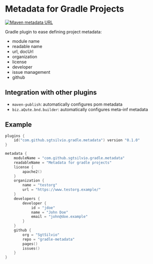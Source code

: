 # Metadata for Gradle Projects

[![Maven metadata URL](https://img.shields.io/maven-metadata/v?color=brightgreen&label=gradle%20plugin&metadataUrl=https%3A%2F%2Fplugins.gradle.org%2Fm2%2Fcom%2Fgithub%2Fsgtsilvio%2Fgradle%2Fmetadata%2Fcom.github.sgtsilvio.gradle.metadata.gradle.plugin%2Fmaven-metadata.xml)](https://plugins.gradle.org/plugin/com.github.sgtsilvio.gradle.metadata)

Gradle plugin to ease defining project metadata:
- module name
- readable name
- url, docUrl
- organization
- license
- developer
- issue management
- github

## Integration with other plugins

- `maven-publish`: automatically configures pom metadata
- `biz.aQute.bnd.builder`: automatically configures meta-inf metadata

## Example

```kotlin
plugins {
    id("com.github.sgtsilvio.gradle.metadata") version "0.1.0"
}

metadata {
    moduleName = "com.github.sgtsilvio.gradle.metadata"
    readableName = "Metadata for gradle projects"
    license {
        apache2()
    }
    organization {
        name = "testorg"
        url = "https://www.testorg.example/"
    }
    developers {
        developer {
            id = "jdoe"
            name = "John Doe"
            email = "john@doe.example"
        }
    }
    github {
        org = "SgtSilvio"
        repo = "gradle-metadata"
        pages()
        issues()
    }
}
```
